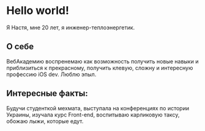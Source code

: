 #  Hello world!
 Я Настя, мне 20 лет, я инженер-теплоэнергетик.
 
 ## О себе
 ВебАкадемию воспренемаю как возможность получить новые навыки и приблизиться к прекрасному, получить клевую, сложну и интересную профессию iOS dev. Люблю эпыл.
 
 ## Интересные факты:
 Будучи студенткой мехмата, выступала на конференциях по истории Украины, изучала курс Front-end, воспитываю карликовую таксу, обожаю лыжи, которые едут.

